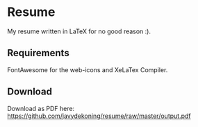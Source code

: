 # Resume

My resume written in LaTeX for no good reason :).

## Requirements

FontAwesome for the web-icons and XeLaTex Compiler. 

## Download
Download as PDF here: https://github.com/javydekoning/resume/raw/master/output.pdf
